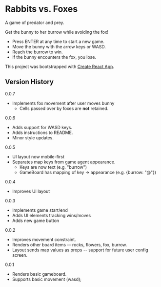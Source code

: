 # Rabbits vs. Foxes

A game of predator and prey.

Get the bunny to her burrow while avoiding the fox!
* Press ENTER at any time to start a new game.
* Move the bunny with the arrow keys or WASD.
* Reach the burrow to win.
* If the bunny encounters the fox, you lose.

This project was bootstrapped with [Create React App](https://github.com/facebook/create-react-app).

## Version History

0.0.7
* Implements fox movement after user moves bunny
  * Cells passed over by foxes are **not** retained.
  
0.0.6
* Adds support for WASD keys.
* Adds instructions to README.
* Minor style updates.

0.0.5
* UI layout now mobile-first
* Separates map keys from game agent appearance.
  * Keys are now text (e.g. "burrow")
  * GameBoard has mapping of key -> appearance (e.g. {burrow: "@"})

0.0.4
* Improves UI layout

0.0.3
* Implements game start/end
* Adds UI elements tracking wins/moves
* Adds new game button

0.0.2
* Improves movement constraint.
* Renders other board items -- rocks, flowers, fox, burrow.
* Layout sends map values as props -- support for future user config screen.

0.0.1
* Renders basic gameboard.
* Supports basic movement (wasd);




